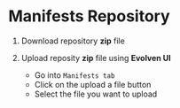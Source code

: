 # Manifests Repository

1) Download repository **zip** file

2) Upload reposity **zip** file using **Evolven UI**
    * Go into ```Manifests tab```
    * Click on the upload a file button
    * Select the file you want to upload
